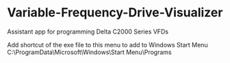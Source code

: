 # Variable-Frequency-Drive-Visualizer
Assistant app for programming Delta C2000 Series VFDs

Add shortcut of the exe file to this menu to add to Windows Start Menu
C:\ProgramData\Microsoft\Windows\Start Menu\Programs
